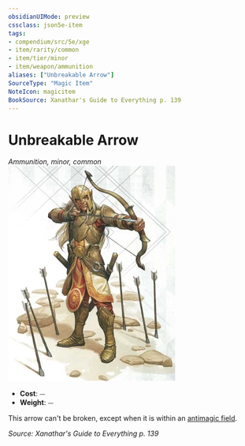 ```yaml
---
obsidianUIMode: preview
cssclass: json5e-item
tags:
- compendium/src/5e/xge
- item/rarity/common
- item/tier/minor
- item/weapon/ammunition
aliases: ["Unbreakable Arrow"]
SourceType: "Magic Item"
NoteIcon: magicitem
BookSource: Xanathar's Guide to Everything p. 139
---
```

# Unbreakable Arrow
*Ammunition, minor, common*  
![](https://raw.githubusercontent.com/5etools-mirror-2/5etools-img/main/items/XGE/Unbreakable%20Arrow.webp#right)  

- **Cost**: ⏤
- **Weight**: ⏤

This arrow can't be broken, except when it is within an [antimagic field](/3-Mechanics/CLI/spells/antimagic-field.md).

*Source: Xanathar's Guide to Everything p. 139*